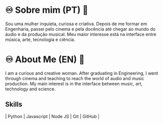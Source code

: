 # ♾️ Sobre mim (PT) 🧉

Sou uma mulher inquieta, curiosa e criativa. Depois de me formar em Engenharia, passei pelo cinema e pela docência até chegar ao mundo do áudio e da produção musical. Meu maior interesse está na interface entre música, arte, tecnologia e ciência.

# ♾️ About Me (EN) 🍩

I am a curious and creative woman. After graduating in Engineering, I went through cinema and teaching to reach the world of audio and music production. My main interest is in the interface between music, art, technology and science.

## Skills

| Python | Javascript | Node JS | Git | GitHub |
